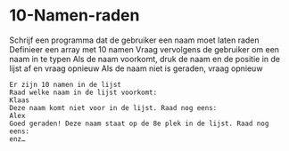 # 10-Namen-raden

Schrijf een programma dat de gebruiker een naam moet laten raden
Definieer een array met 10 namen
Vraag vervolgens de gebruiker om een naam in te typen
Als de naam voorkomt, druk de naam en de positie in de lijst af en vraag opnieuw
Als de naam niet is geraden, vraag opnieuw
```shell
Er zijn 10 namen in de lijst
Raad welke naam in de lijst voorkomt:
Klaas
Deze naam komt niet voor in de lijst. Raad nog eens:
Alex
Goed geraden! Deze naam staat op de 8e plek in de lijst. Raad nog eens:
enz…
```
